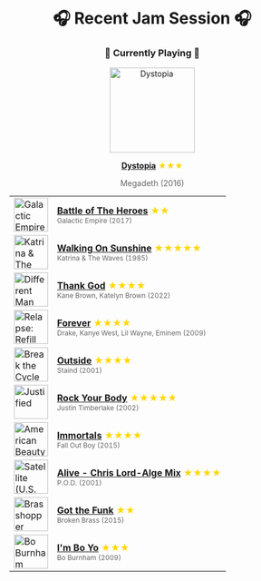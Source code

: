 <div align='center'>

# 🎧 Recent Jam Session 🎧

<h3>🎵 Currently Playing 🎵</h3>

<a href="https://open.spotify.com/track/0KiRc3f3OI9C7s0S1QjQNO"><img src="https://i.scdn.co/image/ab67616d0000b273db38819ff1e73809f8be6107" width="150" height="150" alt="Dystopia" /></a>

<b><a href="https://open.spotify.com/track/0KiRc3f3OI9C7s0S1QjQNO">Dystopia</a></b><span style="color: gold;"> ★★★</span>

<span style="color: #666;">Megadeth (2016)</span>

<table style='margin: 0 auto; max-width: 550px;'>
<tr>
<td width="60"><a href="https://open.spotify.com/track/1CirS5cREBtJy71CLQyKmb"><img src="https://i.scdn.co/image/ab67616d0000b273763eb7add2bfa7483ef9cb28" width="60" height="60" alt="Galactic Empire" /></a></td>
<td><b><a href="https://open.spotify.com/track/1CirS5cREBtJy71CLQyKmb">Battle of The Heroes</a></b> <span style="color: gold;"> ★★</span><br><span style="font-size: 12px; color: #666;">Galactic Empire (2017)</span></td>
</tr>
<tr>
<td width="60"><a href="https://open.spotify.com/track/05wIrZSwuaVWhcv5FfqeH0"><img src="https://i.scdn.co/image/ab67616d0000b273eafaf556eda644a745d0144d" width="60" height="60" alt="Katrina & The Waves" /></a></td>
<td><b><a href="https://open.spotify.com/track/05wIrZSwuaVWhcv5FfqeH0">Walking On Sunshine</a></b> <span style="color: gold;"> ★★★★★</span><br><span style="font-size: 12px; color: #666;">Katrina & The Waves (1985)</span></td>
</tr>
<tr>
<td width="60"><a href="https://open.spotify.com/track/1brnLTvarI9D1hLP6z2Ar8"><img src="https://i.scdn.co/image/ab67616d0000b2733b7c6c5af0af9fc1a9714b36" width="60" height="60" alt="Different Man" /></a></td>
<td><b><a href="https://open.spotify.com/track/1brnLTvarI9D1hLP6z2Ar8">Thank God</a></b> <span style="color: gold;"> ★★★★</span><br><span style="font-size: 12px; color: #666;">Kane Brown, Katelyn Brown (2022)</span></td>
</tr>
<tr>
<td width="60"><a href="https://open.spotify.com/track/5UsLjwBaTHBX4ektWIr4XX"><img src="https://i.scdn.co/image/ab67616d0000b273506c4cc93e5a6234164125e1" width="60" height="60" alt="Relapse: Refill" /></a></td>
<td><b><a href="https://open.spotify.com/track/5UsLjwBaTHBX4ektWIr4XX">Forever</a></b> <span style="color: gold;"> ★★★★</span><br><span style="font-size: 12px; color: #666;">Drake, Kanye West, Lil Wayne, Eminem (2009)</span></td>
</tr>
<tr>
<td width="60"><a href="https://open.spotify.com/track/50Re2bLgXqG9qN7v2QHNTm"><img src="https://i.scdn.co/image/ab67616d0000b273437a8cfd8293ddf6d800c384" width="60" height="60" alt="Break the Cycle" /></a></td>
<td><b><a href="https://open.spotify.com/track/50Re2bLgXqG9qN7v2QHNTm">Outside</a></b> <span style="color: gold;"> ★★★★</span><br><span style="font-size: 12px; color: #666;">Staind (2001)</span></td>
</tr>
<tr>
<td width="60"><a href="https://open.spotify.com/track/1AWQoqb9bSvzTjaLralEkT"><img src="https://i.scdn.co/image/ab67616d0000b273346a5742374ab4cf9ed32dee" width="60" height="60" alt="Justified" /></a></td>
<td><b><a href="https://open.spotify.com/track/1AWQoqb9bSvzTjaLralEkT">Rock Your Body</a></b> <span style="color: gold;"> ★★★★★</span><br><span style="font-size: 12px; color: #666;">Justin Timberlake (2002)</span></td>
</tr>
<tr>
<td width="60"><a href="https://open.spotify.com/track/3Te8uLyit6X3ncNW8Fp3K2"><img src="https://i.scdn.co/image/ab67616d0000b2733cf1c1dbcfa3f1ab7282719b" width="60" height="60" alt="American Beauty/American Psycho" /></a></td>
<td><b><a href="https://open.spotify.com/track/3Te8uLyit6X3ncNW8Fp3K2">Immortals</a></b> <span style="color: gold;"> ★★★★</span><br><span style="font-size: 12px; color: #666;">Fall Out Boy (2015)</span></td>
</tr>
<tr>
<td width="60"><a href="https://open.spotify.com/track/1X4Ntw6Lbaa1ACgilCqMpr"><img src="https://i.scdn.co/image/ab67616d0000b27395741aa186187b05e0653245" width="60" height="60" alt="Satellite (U.S. Version)" /></a></td>
<td><b><a href="https://open.spotify.com/track/1X4Ntw6Lbaa1ACgilCqMpr">Alive - Chris Lord-Alge Mix</a></b> <span style="color: gold;"> ★★★★</span><br><span style="font-size: 12px; color: #666;">P.O.D. (2001)</span></td>
</tr>
<tr>
<td width="60"><a href="https://open.spotify.com/track/32RRGRH38k9vgBdAXCTAB7"><img src="https://i.scdn.co/image/ab67616d0000b273f7cf7286c6924c4391fb1a66" width="60" height="60" alt="Brasshopper" /></a></td>
<td><b><a href="https://open.spotify.com/track/32RRGRH38k9vgBdAXCTAB7">Got the Funk</a></b> <span style="color: gold;"> ★★</span><br><span style="font-size: 12px; color: #666;">Broken Brass (2015)</span></td>
</tr>
<tr>
<td width="60"><a href="https://open.spotify.com/track/2PrGlRpPayQ4JFztXWTEx2"><img src="https://i.scdn.co/image/ab67616d0000b2733567ee8c68e23bfae8d210af" width="60" height="60" alt="Bo Burnham" /></a></td>
<td><b><a href="https://open.spotify.com/track/2PrGlRpPayQ4JFztXWTEx2">I'm Bo Yo</a></b> <span style="color: gold;"> ★★★</span><br><span style="font-size: 12px; color: #666;">Bo Burnham (2009)</span></td>
</tr>
</table>
</div>


